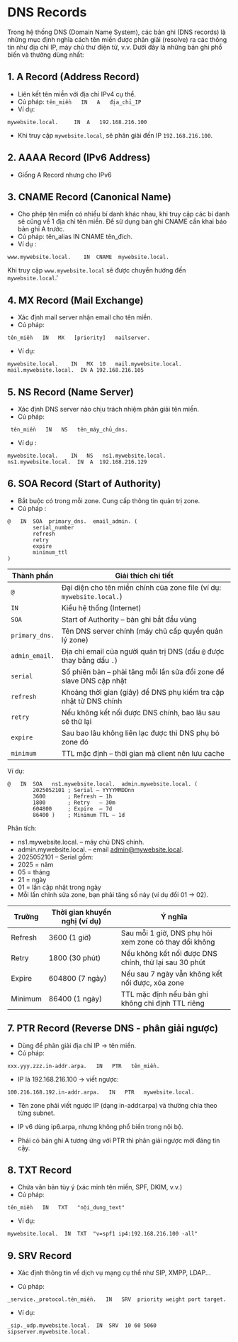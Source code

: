 # DNS Records  
Trong hệ thống DNS (Domain Name System), các bản ghi (DNS records) là những mục định nghĩa cách tên miền được phân giải (resolve) ra các thông tin như địa chỉ IP, máy chủ thư điện tử, v.v. Dưới đây là những bản ghi phổ biến và thường dùng nhất:

##  1. A Record (Address Record)
- Liên kết tên miền với địa chỉ IPv4 cụ thể.
- Cú pháp: `tên_miền   IN   A   địa_chỉ_IP`
- Ví dụ: 
```
mywebsite.local.     IN  A   192.168.216.100
```
- Khi truy cập `mywebsite.local`, sẽ phân giải đến IP `192.168.216.100`.

## 2. AAAA Record (IPv6 Address)
- Giống A Record nhưng cho IPv6

## 3. CNAME Record (Canonical Name)
- Cho phép tên miền có nhiều bí danh khác nhau, khi truy cập các bí danh sẽ cũng về 1 địa chỉ tên miền. Để sử dụng bản ghi CNAME cần khai báo bản ghi A trước.
- Cú pháp: tên_alias   IN   CNAME   tên_đích.
- Ví dụ : 
```
www.mywebsite.local.    IN  CNAME  mywebsite.local.
```
Khi truy cập `www.mywebsite.local` sẽ được chuyển hướng đến `mywebsite.local`.'
## 4. MX Record (Mail Exchange)
- Xác định mail server nhận email cho tên miền.
- Cú pháp: 
```
tên_miền   IN   MX   [priority]   mailserver.
```
- Ví dụ: 
```
mywebsite.local.    IN   MX  10   mail.mywebsite.local.
mail.mywebsite.local.  IN A 192.168.216.105
```

## 5. NS Record (Name Server)

- Xác định DNS server nào chịu trách nhiệm phân giải tên miền.
- Cú pháp:
```
 tên_miền   IN   NS   tên_máy_chủ_dns.
```
- Ví dụ : 
```
mywebsite.local.    IN   NS   ns1.mywebsite.local.
ns1.mywebsite.local.  IN  A  192.168.216.129
```

## 6. SOA Record (Start of Authority)
- Bắt buộc có trong mỗi zone. Cung cấp thông tin quản trị zone.
- Cú pháp : 
```
@   IN  SOA  primary_dns.  email_admin. (
        serial_number
        refresh
        retry
        expire
        minimum_ttl
)
```

| Thành phần     | Giải thích chi tiết                                                   |
| -------------- | --------------------------------------------------------------------- |
| `@`            | Đại diện cho tên miền chính của zone file (ví dụ: `mywebsite.local.`) |
| `IN`           | Kiểu hệ thống (Internet)                                              |
| `SOA`          | Start of Authority – bản ghi bắt đầu vùng                             |
| `primary_dns.` | Tên DNS server chính (máy chủ cấp quyền quản lý zone)                 |
| `admin_email.` | Địa chỉ email của người quản trị DNS (dấu `@` được thay bằng dấu `.`) |
| `serial`       | Số phiên bản – phải tăng mỗi lần sửa đổi zone để slave DNS cập nhật   |
| `refresh`      | Khoảng thời gian (giây) để DNS phụ kiểm tra cập nhật từ DNS chính     |
| `retry`        | Nếu không kết nối được DNS chính, bao lâu sau sẽ thử lại              |
| `expire`       | Sau bao lâu không liên lạc được thì DNS phụ bỏ zone đó                |
| `minimum`      | TTL mặc định – thời gian mà client nên lưu cache                      |


Ví dụ: 
```
@   IN  SOA   ns1.mywebsite.local.  admin.mywebsite.local. (
        2025052101 ; Serial – YYYYMMDDnn
        3600       ; Refresh – 1h
        1800       ; Retry   – 30m
        604800     ; Expire  – 7d
        86400 )    ; Minimum TTL – 1d
```

Phân tích:
- ns1.mywebsite.local. – máy chủ DNS chính.
- admin.mywebsite.local. – email admin@mywebsite.local.
- 2025052101 – Serial gồm:
- 2025 = năm
- 05 = tháng
- 21 = ngày
- 01 = lần cập nhật trong ngày
- Mỗi lần chỉnh sửa zone, bạn phải tăng số này (ví dụ đổi 01 → 02).

| Trường  | Thời gian khuyến nghị (ví dụ) | Ý nghĩa                                               |
| ------- | ----------------------------- | ----------------------------------------------------- |
| Refresh | 3600 (1 giờ)                  | Sau mỗi 1 giờ, DNS phụ hỏi xem zone có thay đổi không |
| Retry   | 1800 (30 phút)                | Nếu không kết nối được DNS chính, thử lại sau 30 phút |
| Expire  | 604800 (7 ngày)               | Nếu sau 7 ngày vẫn không kết nối được, xóa zone       |
| Minimum | 86400 (1 ngày)                | TTL mặc định nếu bản ghi không chỉ định TTL riêng     |


## 7. PTR Record (Reverse DNS - phân giải ngược)
- Dùng để phân giải địa chỉ IP → tên miền.
- Cú pháp:  
```
xxx.yyy.zzz.in-addr.arpa.   IN   PTR   tên_miền.
```
- IP là 192.168.216.100 → viết ngược:
```
100.216.168.192.in-addr.arpa.   IN   PTR   mywebsite.local.
```
- Tên zone phải viết ngược IP (dạng in-addr.arpa) và thường chia theo từng subnet.

- IP v6 dùng ip6.arpa, nhưng không phổ biến trong nội bộ.

- Phải có bản ghi A tương ứng với PTR thì phân giải ngược mới đáng tin cậy.

## 8. TXT Record
- Chứa văn bản tùy ý (xác minh tên miền, SPF, DKIM, v.v.)
- Cú pháp:
```
tên_miền   IN   TXT   "nội_dung_text"
```
- Ví dụ: 
```
mywebsite.local.  IN  TXT  "v=spf1 ip4:192.168.216.100 -all"
```
## 9. SRV Record
- Xác định thông tin về dịch vụ mạng cụ thể như SIP, XMPP, LDAP...

- Cú pháp:
```
_service._protocol.tên_miền.   IN   SRV  priority weight port target.
```
- Ví dụ:
```
_sip._udp.mywebsite.local.  IN  SRV  10 60 5060 sipserver.mywebsite.local.
```

